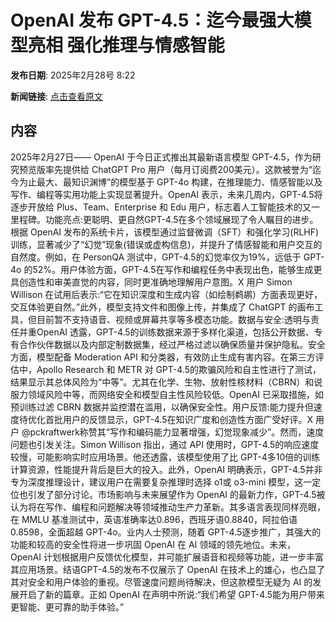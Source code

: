 # OpenAI 发布 GPT-4.5：迄今最强大模型亮相 强化推理与情感智能

**发布日期**: 2025年2月28号 8:22

**新闻链接**: [点击查看原文](https://www.aibase.com/zh/news/15805)

## 内容

2025年2月27日—— OpenAI 于今日正式推出其最新语言模型 GPT-4.5，作为研究预览版率先提供给 ChatGPT Pro 用户（每月订阅费200美元）。这款被誉为“迄今为止最大、最知识渊博”的模型基于 GPT-4o 构建，在推理能力、情感智能以及写作、编程等实用功能上实现显著提升。OpenAI 表示，未来几周内，GPT-4.5将逐步开放给 Plus、Team、Enterprise 和 Edu 用户，标志着人工智能技术的又一里程碑。功能亮点:更聪明、更自然GPT-4.5在多个领域展现了令人瞩目的进步。根据 OpenAI 发布的系统卡片，该模型通过监督微调（SFT）和强化学习(RLHF)训练，显著减少了“幻觉”现象(错误或虚构信息)，并提升了情感智能和用户交互的自然度。例如，在 PersonQA 测试中，GPT-4.5的幻觉率仅为19%，远低于 GPT-4o 的52%。用户体验方面，GPT-4.5在写作和编程任务中表现出色，能够生成更具创造性和审美直觉的内容，同时更准确地理解用户意图。X 用户 Simon Willison 在试用后表示:“它在知识深度和生成内容（如绘制鹈鹕）方面表现更好，交互体验更自然。”此外，模型支持文件和图像上传，并集成了 ChatGPT 的画布工具，但目前暂不支持语音、视频或屏幕共享等多模态功能。数据与安全:透明与责任并重OpenAI 透露，GPT-4.5的训练数据来源于多样化渠道，包括公开数据、专有合作伙伴数据以及内部定制数据集，经过严格过滤以确保质量并保护隐私。安全方面，模型配备 Moderation API 和分类器，有效防止生成有害内容。在第三方评估中，Apollo Research 和 METR 对 GPT-4.5的欺骗风险和自主性进行了测试，结果显示其总体风险为“中等”。尤其在化学、生物、放射性核材料（CBRN）和说服力领域风险中等，而网络安全和模型自主性风险较低。OpenAI 已采取措施，如预训练过滤 CBRN 数据并监控潜在滥用，以确保安全性。用户反馈:能力提升但速度待优化首批用户的反馈显示，GPT-4.5在知识广度和创造性方面广受好评。X 用户 @pckraftwerk称赞其“写作和编码能力显著增强，幻觉现象减少”。然而，速度问题也引发关注。Simon Willison 指出，通过 API 使用时，GPT-4.5的响应速度较慢，可能影响实时应用场景。他还透露，该模型使用了比 GPT-4多10倍的训练计算资源，性能提升背后是巨大的投入。此外，OpenAI 明确表示，GPT-4.5并非专为深度推理设计，建议用户在需要复杂推理时选择 o1或 o3-mini 模型，这一定位也引发了部分讨论。市场影响与未来展望作为 OpenAI 的最新力作，GPT-4.5被认为将在写作、编程和问题解决等领域推动生产力革新。其多语言表现同样亮眼，在 MMLU 基准测试中，英语准确率达0.896，西班牙语0.8840，阿拉伯语0.8598，全面超越 GPT-4o。业内人士预测，随着 GPT-4.5逐步推广，其强大的功能和较高的安全性将进一步巩固 OpenAI 在 AI 领域的领先地位。未来，OpenAI 计划根据用户反馈优化模型，并可能扩展语音和视频等功能，进一步丰富其应用场景。结语GPT-4.5的发布不仅展示了 OpenAI 在技术上的雄心，也凸显了其对安全和用户体验的重视。尽管速度问题尚待解决，但这款模型无疑为 AI 的发展开启了新的篇章。正如 OpenAI 在声明中所说:“我们希望 GPT-4.5能为用户带来更智能、更可靠的助手体验。”
